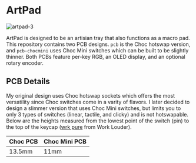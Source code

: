 # ArtPad

![artpad-3](https://user-images.githubusercontent.com/800930/230826549-4d01d686-380b-4081-aa08-86fb8e91ef0a.jpg)

ArtPad is designed to be an artisian tray that also functions as a macro pad.  This repository contains two PCB designs.  `pcb` is the Choc hotswap version, and `pcb-chocmini` uses Choc Mini switches which can be built to be slightly thinner.  Both PCBs feature per-key RGB, an OLED display, and an optional rotary encoder.

## PCB Details
My original design uses Choc hotswap sockets which offers the most versatility since Choc switches come in a varity of flavors.  I later decided to design a slimmer version that uses Choc Mini switches, but limits you to only 3 types of switches (linear, tactile, and clicky) and is not hotswapable.  Below are the heights measured from the lowest point of the switch (pin) to the top of the keycap ([wrk pure](https://worklouder.cc/shop/wrk-pure/) from Work Louder).

| Choc PCB | Choc Mini PCB |
|----------|---------------|
| 13.5mm | 11mm |
